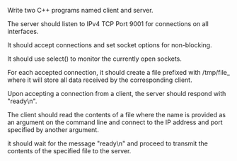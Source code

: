 Write two C++ programs named client and server. 

The server should listen to IPv4 TCP Port 9001 for connections on all interfaces. 

It should accept connections and set socket options for non-blocking. 

It should use select() to monitor the currently open sockets.

For each accepted connection, it should create a file prefixed with /tmp/file_ where it will store all data received by the corresponding client. 

Upon accepting a connection from a client, the server should respond with "ready\n". 

The client should read the contents of a file where the name is provided as an argument on the command line and connect to the IP address and port specified by another argument. 

it should wait for the message "ready\n" and proceed to transmit the contents of the specified file to the server.